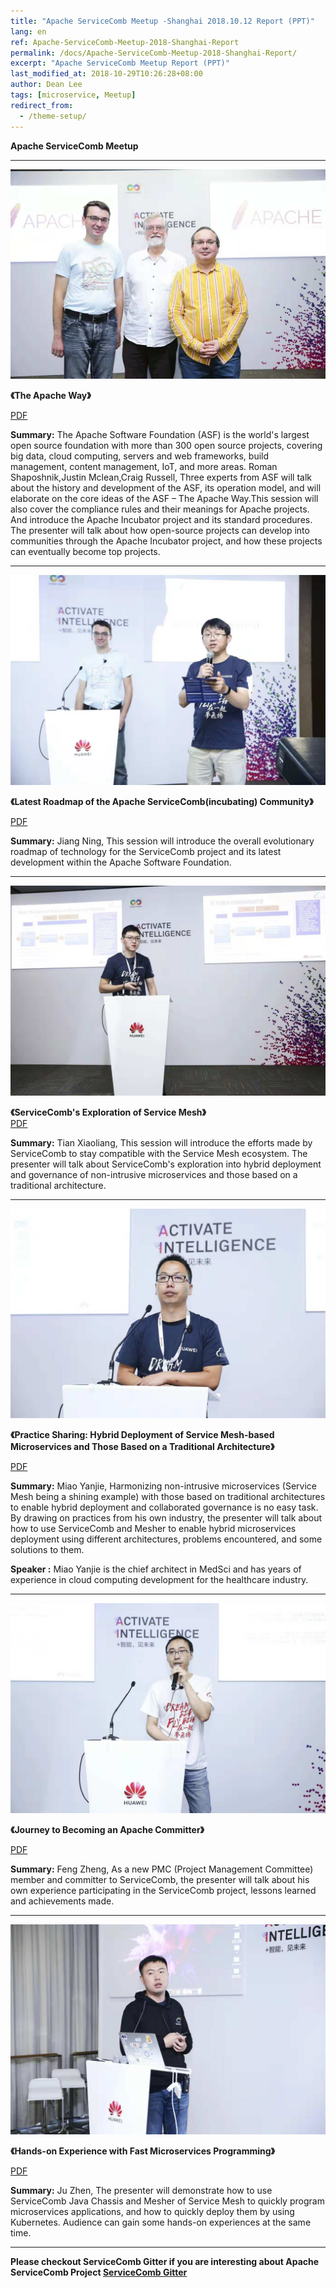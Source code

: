 ```yaml
---
title: "Apache ServiceComb Meetup -Shanghai 2018.10.12 Report (PPT)"
lang: en
ref: Apache-ServiceComb-Meetup-2018-Shanghai-Report
permalink: /docs/Apache-ServiceComb-Meetup-2018-Shanghai-Report/
excerpt: "Apache ServiceComb Meetup Report (PPT)"
last_modified_at: 2018-10-29T10:26:28+08:00
author: Dean Lee
tags: [microservice, Meetup]
redirect_from:
  - /theme-setup/
---
```

**Apache ServiceComb Meetup**  

---
![1](/assets/images/hc2018/1.jpeg)

**《The Apache Way》**    

[PDF](/assets/slides/20181012/EN/1_Apache_HuaweiConnect_Presentation_20181012.pdf)

**Summary:** The Apache Software Foundation (ASF) is the world's largest open source foundation with more than 300 open source projects, covering big data, cloud computing, servers and web frameworks, build management, content management, IoT, and more areas. Roman Shaposhnik,Justin Mclean,Craig Russell, Three experts from ASF will talk about the history and development of the ASF, its operation model, and will elaborate on the core ideas of the ASF – The Apache Way.This session will also cover the compliance rules and their meanings for Apache projects. And introduce the Apache Incubator project and its standard procedures. The presenter will talk about how open-source projects can develop into communities through the Apache Incubator project, and how these projects can eventually become top projects.

---

![2](/assets/images/hc2018/2.jpeg)

**《Latest Roadmap of the Apache ServiceComb(incubating) Community》**     

[PDF](/assets/slides/20181012/EN/2_ApacheServiceComb(Incubating)Community_Roadmap.pdf)

**Summary:** Jiang Ning, This session will introduce the overall evolutionary roadmap of technology for the ServiceComb project and its latest development within the Apache Software Foundation.    

---       

 ![4](/assets/images/hc2018/4.jpeg)

**《ServiceComb's Exploration of Service Mesh》**     
[PDF](/assets/slides/20181012/EN/4_ServiceComb’s_Exploration_of_Service_Mesh.pdf)

**Summary:** Tian Xiaoliang, This session will introduce the efforts made by ServiceComb to stay compatible with the Service Mesh ecosystem. The presenter will talk about ServiceComb's exploration into hybrid deployment and governance of non-intrusive microservices and those based on a traditional architecture.

---

![3](/assets/images/hc2018/3.jpeg)


**《Practice Sharing: Hybrid Deployment of Service Mesh-based Microservices and Those Based on a Traditional Architecture》**

[PDF](/assets/slides/20181012/EN/3_ServiceMesh-based_Microservices_and_Those_Based_on_a_Traditional_Architecture.pdf)

**Summary:**  Miao Yanjie, Harmonizing non-intrusive microservices (Service Mesh being a shining example) with those based on traditional architectures to enable hybrid deployment and collaborated governance is no easy task. By drawing on practices from his own industry, the presenter will talk about how to use ServiceComb and Mesher to enable hybrid microservices deployment using different architectures, problems encountered, and some solutions to them.

**Speaker :** Miao Yanjie is the chief architect in MedSci and has years of experience in cloud computing development for the healthcare industry.

---

![5](/assets/images/hc2018/5.jpeg)

**《Journey to Becoming an Apache Committer》**

[PDF](/assets/slides/20181012/EN/5_My_Participation_in_ServiceComb.pdf)

**Summary:** Feng Zheng, As a new PMC (Project Management Committee) member and committer to ServiceComb, the presenter will talk about his own experience participating in the ServiceComb project, lessons learned and achievements made.

---

![6](/assets/images/hc2018/6.jpeg)

**《Hands-on Experience with Fast Microservices Programming》**

[PDF](/assets/slides/20181012/EN/6_Experience_on_Fast_Microservice_Programming.pdf)

**Summary:** Ju Zhen, The presenter will demonstrate how to use ServiceComb Java Chassis and Mesher of Service Mesh to quickly program microservices applications, and how to quickly deploy them by using Kubernetes. Audience can gain some hands-on experiences at the same time.

---
**Please checkout ServiceComb Gitter if you are interesting about Apache ServiceComb Project [ServiceComb Gitter](https://gitter.im/ServiceCombUsers/Lobby)**
